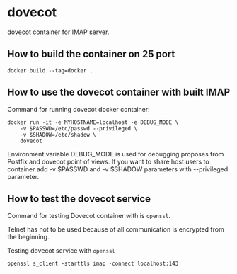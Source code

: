 # dovecot
dovecot container for IMAP server.


## How to build the container on 25 port

```docker build --tag=docker .```


## How to use the dovecot container with built IMAP


Command for running dovecot docker container:
```
docker run -it -e MYHOSTNAME=localhost -e DEBUG_MODE \
    -v $PASSWD=/etc/passwd --privileged \
    -v $SHADOW=/etc/shadow \
    dovecot
```

Environment variable DEBUG_MODE is used for debugging proposes
from Postfix and dovecot point of views.
If you want to share host users to container add -v $PASSWD and -v $SHADOW
parameters with --privileged parameter.

## How to test the dovecot service

Command for testing Dovecot container with
is ```openssl```.

Telnet has not to be used because of all
communication is encrypted from the beginning.

Testing dovecot service with ```openssl```

```
openssl s_client -starttls imap -connect localhost:143
```
